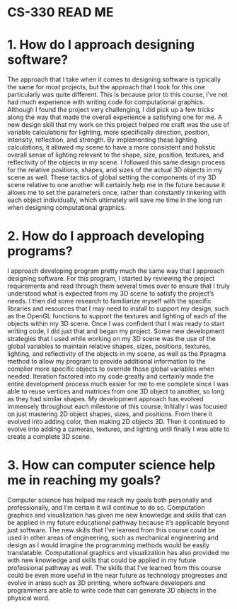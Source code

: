 # CS-330 READ ME

# 1. How do I approach designing software?

The approach that I take when it comes to designing software is typically the same for most projects, but the approach that I took for this one particularly was quite different. This is because prior to this course, I’ve not had much experience with writing code for computational graphics. Although I found the project very challenging, I did pick up a few tricks along the way that made the overall experience a satisfying one for me. A new design skill that my work on this project helped me craft was the use of variable calculations for lighting, more specifically direction, position, intensity, reflection, and strength. By implementing these lighting calculations, it allowed my scene to have a more consistent and holistic overall sense of lighting relevant to the shape, size, position, textures, and reflectivity of the objects in my scene. I followed this same design process for the relative positions, shapes, and sizes of the actual 3D objects in my scene as well. These tactics of global setting the components of my 3D scene relative to one another will certainly help me in the future because it allows me to set the parameters once, rather than constantly tinkering with each object individually, which ultimately will save me time in the long run when designing computational graphics. 

# 2. How do I approach developing programs?

I approach developing program pretty much the same way that I approach designing software. For this program, I started by reviewing the project requirements and read through them several times over to ensure that I truly understood what is expected from my 3D scene to satisfy the project’s needs. I then did some research to familiarize myself with the specific libraries and resources that I may need to install to support my design, such as the OpenGL functions to support the textures and lighting of each of the objects within my 3D scene. Once I was confident that I was ready to start writing code, I did just that and began my project. Some new development strategies that I used while working on my 3D scene was the use of the global variables to maintain relative shapes, sizes, positions, textures, lighting, and reflectivity of the objects in my scene, as well as the #pragma method to allow my program to provide additional information to the complier more specific objects to override those global variables when needed. Iteration factored into my code greatly and certainly made the entire development process much easier for me to me complete since I was able to reuse vertices and matrices from one 3D object to another, so long as they had similar shapes. My development approach has evolved immensely throughout each milestone of this course. Initially I was focused on just mastering 2D object shapes, sizes, and positions. From there it evolved into adding color, then making 2D objects 3D. Then it continued to evolve into adding a cameras, textures, and lighting until finally I was able to create a complete 3D scene.

# 3. How can computer science help me in reaching my goals?

Computer science has helped me reach my goals both personally and professionally, and I’m certain it will continue to do so. Computation graphics and visualization has given me new knowledge and skills that can be applied in my future educational pathway because it’s applicable beyond just software. The new skills that I’ve learned from this course could be used in other areas of engineering, such as mechanical engineering and design as I would imagine the programming methods would be easily translatable. Computational graphics and visualization has also provided me with new knowledge and skills that could be applied in my future professional pathway as well. The skills that I’ve learned from this course could be even more useful in the near future as technology progresses and evolve in areas such as 3D printing, where software developers and programmers are able to write code that can generate 3D objects in the physical word.
